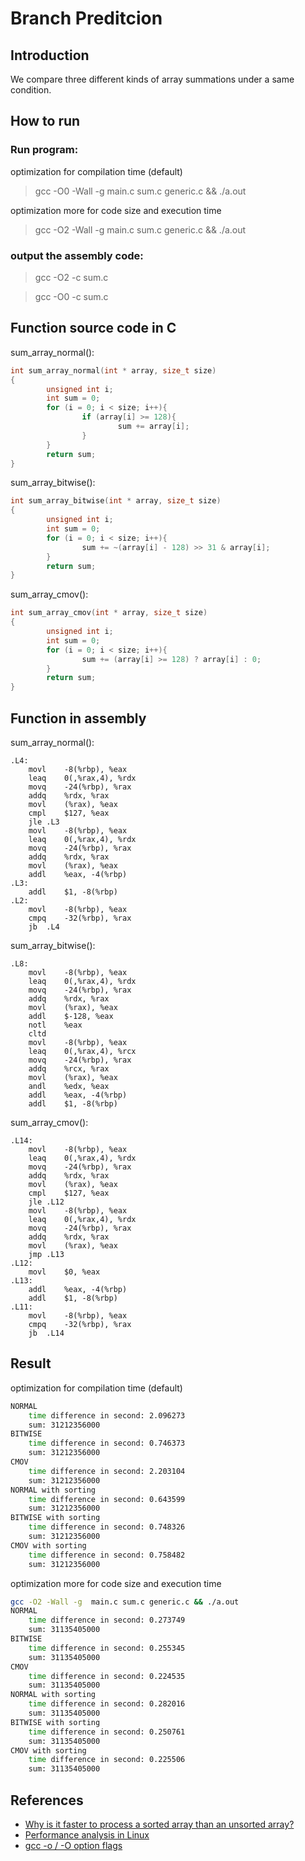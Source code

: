 # Branch Preditcion

## Introduction

We compare three different kinds of array summations under a same condition.

## How to run

### Run program:
optimization for compilation time (default)
> gcc -O0 -Wall -g  main.c sum.c generic.c && ./a.out

optimization more for code size and execution time
> gcc -O2 -Wall -g  main.c sum.c generic.c && ./a.out

### output the assembly code:
> gcc -O2 -c sum.c

> gcc -O0 -c sum.c

## Function source code in C

sum_array_normal():
```c
int sum_array_normal(int * array, size_t size)
{
        unsigned int i;
        int sum = 0;
        for (i = 0; i < size; i++){
                if (array[i] >= 128){
                        sum += array[i];
                }
        }
        return sum;
}
```

sum_array_bitwise():
```c
int sum_array_bitwise(int * array, size_t size)
{
        unsigned int i;
        int sum = 0;
        for (i = 0; i < size; i++){
                sum += ~(array[i] - 128) >> 31 & array[i];
        }
        return sum;
}
```

sum_array_cmov():
```c
int sum_array_cmov(int * array, size_t size)
{
        unsigned int i;
        int sum = 0;
        for (i = 0; i < size; i++){
                sum += (array[i] >= 128) ? array[i] : 0;
        }
        return sum;
}
```

## Function in assembly

sum_array_normal():
```assembly
.L4:
	movl	-8(%rbp), %eax
	leaq	0(,%rax,4), %rdx
	movq	-24(%rbp), %rax
	addq	%rdx, %rax
	movl	(%rax), %eax
	cmpl	$127, %eax
	jle	.L3
	movl	-8(%rbp), %eax
	leaq	0(,%rax,4), %rdx
	movq	-24(%rbp), %rax
	addq	%rdx, %rax
	movl	(%rax), %eax
	addl	%eax, -4(%rbp)
.L3:
	addl	$1, -8(%rbp)
.L2:
	movl	-8(%rbp), %eax
	cmpq	-32(%rbp), %rax
	jb	.L4
```

sum_array_bitwise():

```assembly
.L8:
	movl	-8(%rbp), %eax
	leaq	0(,%rax,4), %rdx
	movq	-24(%rbp), %rax
	addq	%rdx, %rax
	movl	(%rax), %eax
	addl	$-128, %eax
	notl	%eax
	cltd
	movl	-8(%rbp), %eax
	leaq	0(,%rax,4), %rcx
	movq	-24(%rbp), %rax
	addq	%rcx, %rax
	movl	(%rax), %eax
	andl	%edx, %eax
	addl	%eax, -4(%rbp)
	addl	$1, -8(%rbp)

```

sum_array_cmov():

```assembly
.L14:
	movl	-8(%rbp), %eax
	leaq	0(,%rax,4), %rdx
	movq	-24(%rbp), %rax
	addq	%rdx, %rax
	movl	(%rax), %eax
	cmpl	$127, %eax
	jle	.L12
	movl	-8(%rbp), %eax
	leaq	0(,%rax,4), %rdx
	movq	-24(%rbp), %rax
	addq	%rdx, %rax
	movl	(%rax), %eax
	jmp	.L13
.L12:
	movl	$0, %eax
.L13:
	addl	%eax, -4(%rbp)
	addl	$1, -8(%rbp)
.L11:
	movl	-8(%rbp), %eax
	cmpq	-32(%rbp), %rax
	jb	.L14
```
## Result

optimization for compilation time (default)
```bash
NORMAL
	time difference in second: 2.096273
	sum: 31212356000
BITWISE
	time difference in second: 0.746373
	sum: 31212356000
CMOV
	time difference in second: 2.203104
	sum: 31212356000
NORMAL with sorting
	time difference in second: 0.643599
	sum: 31212356000
BITWISE with sorting
	time difference in second: 0.748326
	sum: 31212356000
CMOV with sorting
	time difference in second: 0.758482
	sum: 31212356000

```

optimization more for code size and execution time

```bash
gcc -O2 -Wall -g  main.c sum.c generic.c && ./a.out
NORMAL
	time difference in second: 0.273749
	sum: 31135405000
BITWISE
	time difference in second: 0.255345
	sum: 31135405000
CMOV
	time difference in second: 0.224535
	sum: 31135405000
NORMAL with sorting
	time difference in second: 0.282016
	sum: 31135405000
BITWISE with sorting
	time difference in second: 0.250761
	sum: 31135405000
CMOV with sorting
	time difference in second: 0.225506
	sum: 31135405000
```

## References

 - [Why is it faster to process a sorted array than an unsorted array?](http://stackoverflow.com/questions/11227809/why-is-it-faster-to-process-a-sorted-array_original-than-an-unsorted-array_original)
 - [Performance analysis in Linux](https://www.collabora.com/news-and-blog/blog/2017/03/21/performance-analysis-in-linux/)
 - [gcc -o / -O option flags](http://www.rapidtables.com/code/linux/gcc/gcc-o.htm)
